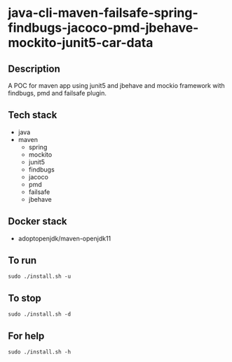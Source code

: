 # java-cli-maven-failsafe-spring-findbugs-jacoco-pmd-jbehave-mockito-junit5-car-data

## Description
A POC for maven app using junit5
and jbehave and mockio framework
 with findbugs,
pmd and failsafe plugin.

## Tech stack
- java
- maven
	- spring
	- mockito
  - junit5
  - findbugs
  - jacoco
  - pmd
  - failsafe
  - jbehave

## Docker stack
- adoptopenjdk/maven-openjdk11

## To run
`sudo ./install.sh -u`

## To stop
`sudo ./install.sh -d`

## For help
`sudo ./install.sh -h`

